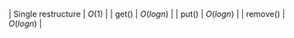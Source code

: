 | Single restructure                 | $O(1)$       |
| get()                 | $O(logn)$       |
| put()                 | $O(logn)$       |
| remove()                 | $O(logn)$       |
